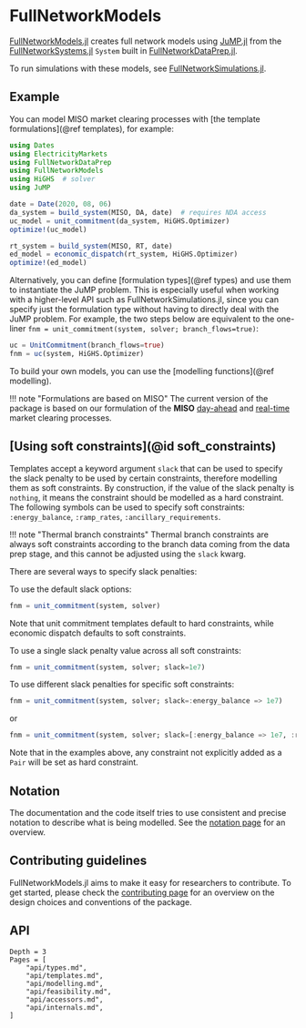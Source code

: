 # FullNetworkModels

[FullNetworkModels.jl](https://gitlab.invenia.ca/invenia/research/FullNetworkModels.jl/) creates full network models using [JuMP.jl](https://github.com/jump-dev/JuMP.jl) from the [FullNetworkSystems.jl](https://github.com/invenia/FullNetworkSystems.jl) `System` built in [FullNetworkDataPrep.jl](https://gitlab.invenia.ca/invenia/research/FullNetworkDataPrep.jl).

To run simulations with these models, see [FullNetworkSimulations.jl](https://invenia.pages.invenia.ca/research/FullNetworkSimulations.jl/).

## Example

You can model MISO market clearing processes with [the template formulations](@ref templates),
for example:
```julia
using Dates
using ElectricityMarkets
using FullNetworkDataPrep
using FullNetworkModels
using HiGHS  # solver
using JuMP

date = Date(2020, 08, 06)
da_system = build_system(MISO, DA, date)  # requires NDA access
uc_model = unit_commitment(da_system, HiGHS.Optimizer)
optimize!(uc_model)

rt_system = build_system(MISO, RT, date)
ed_model = economic_dispatch(rt_system, HiGHS.Optimizer)
optimize!(ed_model)
```

Alternatively, you can define [formulation types](@ref types) and use them to instantiate the JuMP problem.
This is especially useful when working with a higher-level API such as FullNetworkSimulations.jl, since you can specify just the formulation type without having to directly deal with the JuMP problem.
For example, the two steps below are equivalent to the one-liner `fnm = unit_commitment(system, solver; branch_flows=true)`:

```julia
uc = UnitCommitment(branch_flows=true)
fnm = uc(system, HiGHS.Optimizer)
```

To build your own models, you can use the [modelling functions](@ref modelling).

!!! note "Formulations are based on MISO"
    The current version of the package is based on our formulation of the **MISO**
    [day-ahead](https://drive.google.com/file/d/1ruSRtcLl9oicaJtZqWPI8S28sHW2C8Ji/view) and
    [real-time](https://drive.google.com/file/d/1IhAv-Djqc72RPXsB3JBzWYYYbcpw8_0q/view)
    market clearing processes.

## [Using soft constraints](@id soft_constraints)

Templates accept a keyword argument `slack` that can be used to specify the slack penalty to be used by certain constraints, therefore modelling them as soft constraints.
By construction, if the value of the slack penalty is `nothing`, it means the constraint should be modelled as a hard constraint.
The following symbols can be used to specify soft constraints: `:energy_balance`, `:ramp_rates`, `:ancillary_requirements`.

!!! note "Thermal branch constraints"
    Thermal branch constraints are always soft constraints according to the branch data coming from the data prep stage, and this cannot be adjusted using the `slack` kwarg.

There are several ways to specify slack penalties:

To use the default slack options:
```julia
fnm = unit_commitment(system, solver)
```
Note that unit commitment templates default to hard constraints, while economic dispatch defaults to soft constraints.

To use a single slack penalty value across all soft constraints:
```julia
fnm = unit_commitment(system, solver; slack=1e7)
```

To use different slack penalties for specific soft constraints:
```julia
fnm = unit_commitment(system, solver; slack=:energy_balance => 1e7)
```
or
```julia
fnm = unit_commitment(system, solver; slack=[:energy_balance => 1e7, :ramp_rates => 1e6])
```
Note that in the examples above, any constraint not explicitly added as a `Pair` will be set as hard constraint.

## Notation
The documentation and the code itself tries to use consistent and precise notation to describe what is being modelled.
See the [notation page](notation.md) for an overview.

## Contributing guidelines
FullNetworkModels.jl aims to make it easy for researchers to contribute.
To get started, please check the [contributing page](contributing.md) for an overview on the design choices and conventions of the package.

## API
```@contents
Depth = 3
Pages = [
    "api/types.md",
    "api/templates.md",
    "api/modelling.md",
    "api/feasibility.md",
    "api/accessors.md",
    "api/internals.md",
]
```

